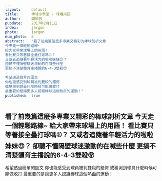 ```yaml
---
layout:     default
title:      棒球小學堂 - 球場用語
author:     謝欣芸
pubdate:    2017年2月11日
index:      jargon
photo:      jargon
num_photo:  8
abstract:   "看了前幾篇這麼多專業又精彩的棒球剖析文章
今天走一個輕鬆路線~
給大家帶來球場上的用語！
看比賽只等著接全壘打球嗎⚾？
又或者追隨著年輕活力的啦啦妹妹😍？
卻聽不懂隔壁球迷激動的在喊些什麼
更搞不清楚體育主播說的6-4-3雙殺😵
-
希望透過簡單的圖文
你也能感受到球員被判雙殺的錯愕
或猜測到球員什麼時候可能做收打
最重要的是讓更多人認識棒球這個熱血的運動！"
published:  true
---
```

看了前幾篇這麼多專業又精彩的棒球剖析文章
今天走一個輕鬆路線~
給大家帶來球場上的用語！
看比賽只等著接全壘打球嗎⚾？
又或者追隨著年輕活力的啦啦妹妹😍？
卻聽不懂隔壁球迷激動的在喊些什麼
更搞不清楚體育主播說的6-4-3雙殺😵
-
希望透過簡單的圖文
你也能感受到球員被判雙殺的錯愕
或猜測到球員什麼時候可能做收打
最重要的是讓更多人認識棒球這個熱血的運動！
